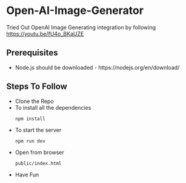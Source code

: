 # Open-AI-Image-Generator

Tried Out OpenAI Image Generating integration by following https://youtu.be/fU4o_BKaUZE

<h2> Prerequisites </h2>

<ul>
  <li>Node.js should be downloaded - https://nodejs.org/en/download/</li>
</ul>

<h2> Steps To Follow </h2>

<ul>
  <li>Clone the Repo</li>
  <li>To install all the dependencies <pre><code>npm install</code></pre> </li>
  <li>To start the server <pre><code>npm run dev</pre></code></li>
  <li>Open from browser <pre><code>public/index.html</pre></code></li>
  <li>Have Fun</li>
</ul>
